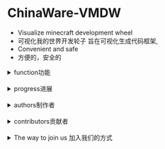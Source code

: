 # ChinaWare-VMDW

- Visualize minecraft development wheel 
- 可视化我的世界开发轮子 旨在可视化生成代码框架,
- Convenient and safe
- 方便的，安全的

<details>
<summary>function功能</summary>
<span>
</span>
</details>
&nbsp;
<details>
<summary>progress进展</summary>
<span>
</span>
</details>
&nbsp;
<details>
<summary>authors制作者</summary>
<span>

- such as author in Organization Name
- [X] baka4n in Overrun Organization
</span>
</details>
&nbsp;
<details>
<summary>contributors贡献者</summary>
<span>
  <details>
  <summary>example</summary>
  <span>

    write code in org.overrun.namespace.HelloWord.java
    Related code snippet:
      public static void main(String[] args) {
        System.out.println("hello world!");
      }
  </span>
  </details>
  </span>
</details>
&nbsp;
<details>
<summary>The way to join us 加入我们的方式</summary>
<span>

  <details>
  <summary>authors</summary>
  <span>
    
    If you are a team developer, you can
      - [x] yourName in OrganizationName
    If you are a personal developer, you can
      - [x] yourName as personal
  </span>
  </details>

  <details>
  <summary>contributors</summary>
  <span>

    you can write
    <details>
    <summary>yourName</summary>
    <span>
      write code in org.overrun.namespace.A.java
      Related code snippet:
      codes
    </span>
    </details>
  </span>
  </details>

  <details>
  <summary>authors writing function</summary>
  <span>

    <details>
    <summary>Func Name</summary>
    <span>

      some function
    </span>
    </details>
  </span>
  </details>

  <details>
  <summary>authors writing progress</summary>
  <span>

    to be continued
      - [ ] progress settings
    Finished
      - [x] progress settings
  </span>
  </details>
</span>
</details>

